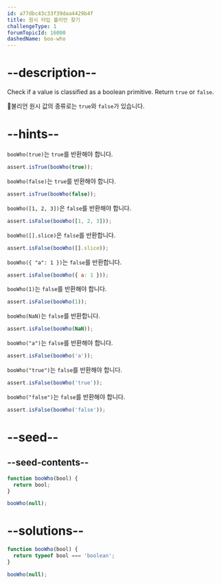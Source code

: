 ```yaml
---
id: a77dbc43c33f39daa4429b4f
title: 원시 타입 불리언 찾기
challengeType: 1
forumTopicId: 16000
dashedName: boo-who
---
```


# --description--

Check if a value is classified as a boolean primitive. Return `true` or `false`.

불리언 원시 값의 종류로는 `true`와 `false`가 있습니다.

# --hints--

`booWho(true)`는 `true`를 반환해야 합니다.

```js
assert.isTrue(booWho(true));
```

`booWho(false)`는 `true`를 반환해야 합니다.

```js
assert.isTrue(booWho(false));
```

`booWho([1, 2, 3])`은 `false`를 반환해야 합니다.

```js
assert.isFalse(booWho([1, 2, 3]));
```

`booWho([].slice)`은 `false`를 반환합니다.

```js
assert.isFalse(booWho([].slice));
```

`booWho({ "a": 1 })`는 `false`를 반환합니다.

```js
assert.isFalse(booWho({ a: 1 }));
```

`booWho(1)`는 `false`를 반환해야 합니다.

```js
assert.isFalse(booWho(1));
```

`booWho(NaN)`는 `false`를 반환합니다.

```js
assert.isFalse(booWho(NaN));
```

`booWho("a")`는 `false`를 반환해야 합니다.

```js
assert.isFalse(booWho('a'));
```

`booWho("true")`는 `false`를 반환해야 합니다.

```js
assert.isFalse(booWho('true'));
```

`booWho("false")`는 `false`를 반환해야 합니다.

```js
assert.isFalse(booWho('false'));
```

# --seed--

## --seed-contents--

```js
function booWho(bool) {
  return bool;
}

booWho(null);
```

# --solutions--

```js
function booWho(bool) {
  return typeof bool === 'boolean';
}

booWho(null);
```
